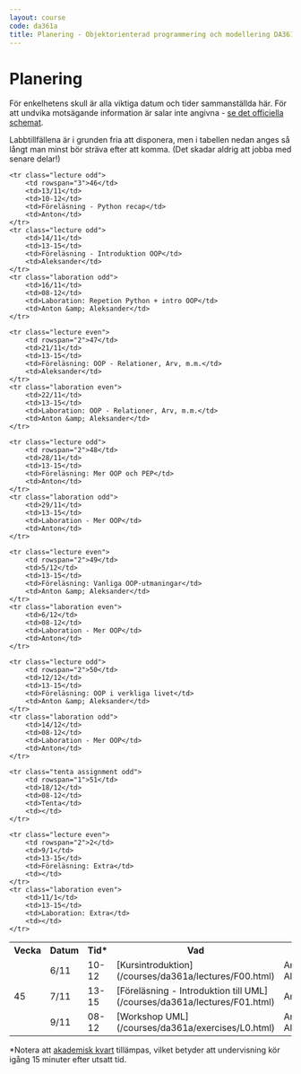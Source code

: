 ```yaml
---
layout: course
code: da361a
title: Planering - Objektorienterad programmering och modellering DA361A (7.5 hp)
---
```


# Planering

För enkelhetens skull är alla viktiga datum och tider sammanställda här. För att undvika motsägande information är salar inte angivna - [se det officiella schemat](http://schema.mah.se/setup/jsp/Schema.jsp?startDatum=idag&intervallTyp=m&intervallAntal=6&sprak=SV&sokMedAND=true&forklaringar=true&resurser=k.DA361A-20172-TS795-).

Labbtillfällena är i grunden fria att disponera, men i tabellen nedan anges så långt man minst bör sträva efter att komma. (Det skadar aldrig att jobba med senare delar!)

<table class="table" id="plan">
    <tr class="odd header">
        <th>Vecka</th>
        <th>Datum</th>
        <th>Tid*</th>
        <th>Vad</th>
        <th>Vem</th>
    </tr>
    <tr class="lecture even">
        <td rowspan="3">45</td>
        <td>6/11</td>
        <td>10-12</td>
        <td>[Kursintroduktion](/courses/da361a/lectures/F00.html)</td>
        <td>Anton &amp; Aleksander</td>
    </tr>
    <tr class="lecture even">
        <td>7/11</td>
        <td>13-15</td>
        <td>[Föreläsning - Introduktion till UML](/courses/da361a/lectures/F01.html)</td>
        <td>Anton</td>
    </tr>
    <tr class="laboration even">
        <td>9/11</td>
        <td>08-12</td>
        <td>[Workshop UML](/courses/da361a/exercises/L0.html)</td>
        <td>Anton &amp; Aleksander</td>
    </tr>

    <tr class="lecture odd">
        <td rowspan="3">46</td>
        <td>13/11</td>
        <td>10-12</td>
        <td>Föreläsning - Python recap</td>
        <td>Anton</td>
    </tr>
    <tr class="lecture odd">
        <td>14/11</td>
        <td>13-15</td>
        <td>Föreläsning - Introduktion OOP</td>
        <td>Aleksander</td>
    </tr>
    <tr class="laboration odd">
        <td>16/11</td>
        <td>08-12</td>
        <td>Laboration: Repetion Python + intro OOP</td>
        <td>Anton &amp; Aleksander</td>
    </tr>

    <tr class="lecture even">
        <td rowspan="2">47</td>
        <td>21/11</td>
        <td>13-15</td>
        <td>Föreläsning: OOP - Relationer, Arv, m.m.</td>
        <td>Aleksander</td>
    </tr>
    <tr class="laboration even">
        <td>22/11</td>
        <td>13-15</td>
        <td>Laboration: OOP - Relationer, Arv, m.m.</td>
        <td>Anton &amp; Aleksander</td>
    </tr>

    <tr class="lecture odd">
        <td rowspan="2">48</td>
        <td>28/11</td>
        <td>13-15</td>
        <td>Föreläsning: Mer OOP och PEP</td>
        <td>Anton</td>
    </tr>
    <tr class="laboration odd">
        <td>29/11</td>
        <td>13-15</td>
        <td>Laboration - Mer OOP</td>
        <td>Anton</td>
    </tr>

    <tr class="lecture even">
        <td rowspan="2">49</td>
        <td>5/12</td>
        <td>13-15</td>
        <td>Föreläsning: Vanliga OOP-utmaningar</td>
        <td>Anton &amp; Aleksander</td>
    </tr>
    <tr class="laboration even">
        <td>6/12</td>
        <td>08-12</td>
        <td>Laboration - Mer OOP</td>
        <td>Anton</td>
    </tr>

    <tr class="lecture odd">
        <td rowspan="2">50</td>
        <td>12/12</td>
        <td>13-15</td>
        <td>Föreläsning: OOP i verkliga livet</td>
        <td>Anton &amp; Aleksander</td>
    </tr>
	<tr class="laboration odd">
		<td>14/12</td>
		<td>08-12</td>
		<td>Laboration - Mer OOP</td>
        <td>Anton</td>
	</tr>

    <tr class="tenta assignment odd">
        <td rowspan="1">51</td>
        <td>18/12</td>
        <td>08-12</td>
        <td>Tenta</td>
        <td></td>
    </tr>

    <tr class="lecture even">
        <td rowspan="2">2</td>
        <td>9/1</td>
        <td>13-15</td>
        <td>Föreläsning: Extra</td>
        <td></td>
    </tr>
    <tr class="laboration even">
        <td>11/1</td>
        <td>13-15</td>
        <td>Laboration: Extra</td>
        <td></td>
    </tr>
</table>

<p>*Notera att <a href="https://sv.wikipedia.org/wiki/Akademisk_kvart">akademisk kvart</a> tillämpas, vilket betyder att undervisning kör igång 15 minuter efter utsatt tid.</p>
